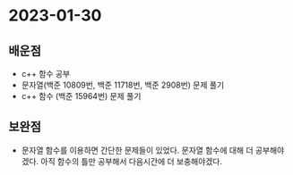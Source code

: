 # 2023-01-30

## 배운점
- c++ 함수 공부
- 문자열(백준 10809번, 백준 11718번, 백준 2908번) 문제 풀기
- c++ 함수 (백준 15964번) 문제 풀기

## 보완점
- 문자열 함수를 이용하면 간단한 문제들이 있었다. 문자열 함수에 대해 더 공부해야겠다. 아직 함수의 틀만 공부해서 다음시간에 더 보충해야겠다.